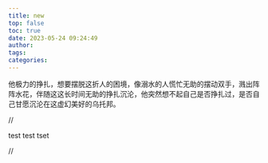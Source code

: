 ```yaml
---
title: new
top: false
toc: true
date: 2023-05-24 09:24:49
author:
tags:
categories:
---
```


他极力的挣扎，想要摆脱这折人的困境，像溺水的人慌忙无助的摆动双手，溅出阵阵水花，伴随这这长时间无助的挣扎沉沦，他突然想不起自己是否挣扎过，是否自己甘愿沉沦在这虚幻美好的乌托邦。

//

test test   tset









//

